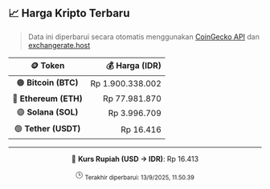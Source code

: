 

<!-- HARGA_KRIPTO -->
## 📈 Harga Kripto Terbaru

> Data ini diperbarui secara otomatis menggunakan [CoinGecko API](https://www.coingecko.com/) dan [exchangerate.host](https://exchangerate.host/)

<div align="center">

| 🪙 Token | 💰 Harga (IDR) |
|:------:|---------------:|
| 🟠 **Bitcoin (BTC)**   | Rp 1.900.338.002 |
| 🔵 **Ethereum (ETH)**  | Rp 77.981.870 |
| 🟣 **Solana (SOL)**    | Rp 3.996.709 |
| 🟢 **Tether (USDT)**   | Rp 16.416 |

---

💱 **Kurs Rupiah (USD → IDR)**: Rp 16.413

🕒 <sub>Terakhir diperbarui: 13/9/2025, 11.50.39</sub>

</div>
<!-- /HARGA_KRIPTO -->